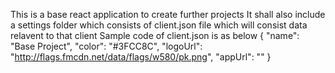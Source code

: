 This is a base react application to create further projects
It shall also include a settings folder which consists of client.json file which will consist data relavent to that client
Sample code of client.json is as below
{
	"name": "Base Project",
	"color": "#3FCC8C",
	"logoUrl": "http://flags.fmcdn.net/data/flags/w580/pk.png",
	"appUrl": ""
}